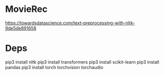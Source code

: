# MovieRec
https://towardsdatascience.com/text-preprocessing-with-nltk-9de5de891658 

# Deps
pip3 install nltk
pip3 install transformers
pip3 install scikit-learn
pip3 install pandas
pip3 install torch torchvision torchaudio
